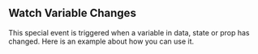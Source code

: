 ## Watch Variable Changes

This special event is triggered when a variable in data, state or prop has changed. Here is an example about how you can use it.

<repl-component id="b6rzcjea60h3xot" donwload="true"></repl-component>
